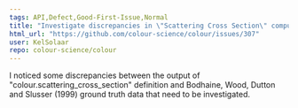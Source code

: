 ```yaml
---
tags: API,Defect,Good-First-Issue,Normal
title: "Investigate discrepancies in \"Scattering Cross Section\" computations compared to ground truth."
html_url: "https://github.com/colour-science/colour/issues/307"
user: KelSolaar
repo: colour-science/colour
---
```


I noticed some discrepancies between the output of "colour.scattering_cross_section" definition and Bodhaine, Wood, Dutton and Slusser (1999) ground truth data that need to be investigated.